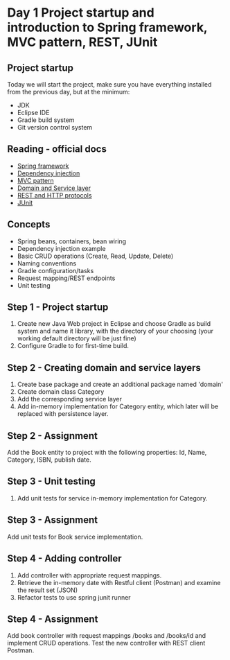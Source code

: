Day 1 Project startup and introduction to Spring framework, MVC pattern, REST, JUnit
====================================================================================

Project startup
---------------

Today we will start the project, make sure you have everything installed from the previous day, but at the minimum:

 *  JDK
 *  Eclipse IDE
 *  Gradle build system
 *  Git version control system


Reading - official docs
-------

*   [Spring framework](https://spring.io/docs)
*   [Dependency injection](https://martinfowler.com/articles/injection.html)
*   [MVC pattern](http://www.oracle.com/technetwork/articles/javase/index-142890.html)
*   [Domain and Service layer](https://vrtoonjava.wordpress.com/2012/06/17/part-1-designing-the-domain-model-and-the-service-layer/)
*   [REST and HTTP protocols](https://www.sitepoint.com/developers-rest-api/)
*   [JUnit](http://junit.org/junit4/)

Concepts
--------

*   Spring beans, containers, bean wiring
*   Dependency injection example
*   Basic CRUD operations (Create, Read, Update, Delete)
*   Naming conventions
*   Gradle configuration/tasks
*   Request mapping/REST endpoints
*   Unit testing

Step 1 - Project startup
------------------------

1.  Create new Java Web project in Eclipse and choose Gradle as build system and name it library, with the directory
of your choosing (your working default directory will be just fine)
2.  Configure Gradle to for first-time build.

Step 2 - Creating domain and service layers
-------------------------------------------

1.  Create base package and create an additional package named 'domain'
2.  Create domain class Category
3.  Add the corresponding service layer
4.  Add in-memory implementation for Category entity, which later will be replaced with persistence layer.

Step 2 - Assignment
-------------------

Add the Book entity to project with the following properties: Id, Name, Category, ISBN, 
publish date.

Step 3 - Unit testing
---------------------

1.  Add unit tests for service in-memory implementation for Category.

Step 3 - Assignment
-------------------

Add unit tests for Book service implementation.

Step 4 - Adding controller
--------------------------

1.  Add controller with appropriate request mappings.
2.  Retrieve the in-memory date with Restful client (Postman) and examine the result set (JSON)
3.  Refactor tests to use spring junit runner

Step 4 - Assignment
-------------------

Add book controller with request mappings /books and /books/id and implement CRUD operations.
Test the new controller with REST client Postman.
